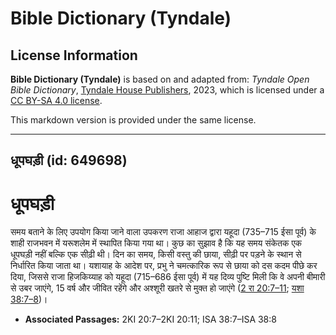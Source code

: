 # Bible Dictionary (Tyndale)

## License Information

**Bible Dictionary (Tyndale)** is based on and adapted from: _Tyndale Open Bible Dictionary_, [Tyndale House Publishers](https://tyndaleopenresources.com/), 2023, which is licensed under a [CC BY-SA 4.0 license](https://creativecommons.org/licenses/by-sa/4.0/legalcode.en).

This markdown version is provided under the same license.



--------------------------------

## धूपघड़ी (id: 649698)

धूपघड़ी
=======

समय बताने के लिए उपयोग किया जाने वाला उपकरण राजा आहाज द्वारा यहूदा (735–715 ईसा पूर्व) के शाही राजभवन में यरूशलेम में स्थापित किया गया था। कुछ का सुझाव है कि यह समय संकेतक एक धूपघड़ी नहीं बल्कि एक सीढ़ी थी। दिन का समय, किसी वस्तु की छाया, सीढ़ी पर पड़ने के स्थान से निर्धारित किया जाता था। यशायाह के आदेश पर, प्रभु ने चमत्कारिक रूप से छाया को दस कदम पीछे कर दिया, जिससे राजा हिजकिय्याह को यहूदा (715–686 ईसा पूर्व) में यह दिव्य पुष्टि मिली कि वे अपनी बीमारी से उबर जाएंगे, 15 वर्ष और जीवित रहेंगे और अश्शूरी खतरे से मुक्त हो जाएंगे ([2 रा 20:7–11](https://ref.ly/2Kgs20:7-2Kgs20:11); [यशा 38:7–8](https://ref.ly/Isa38:7-Isa38:8))।

* **Associated Passages:** 2KI 20:7–2KI 20:11; ISA 38:7–ISA 38:8

